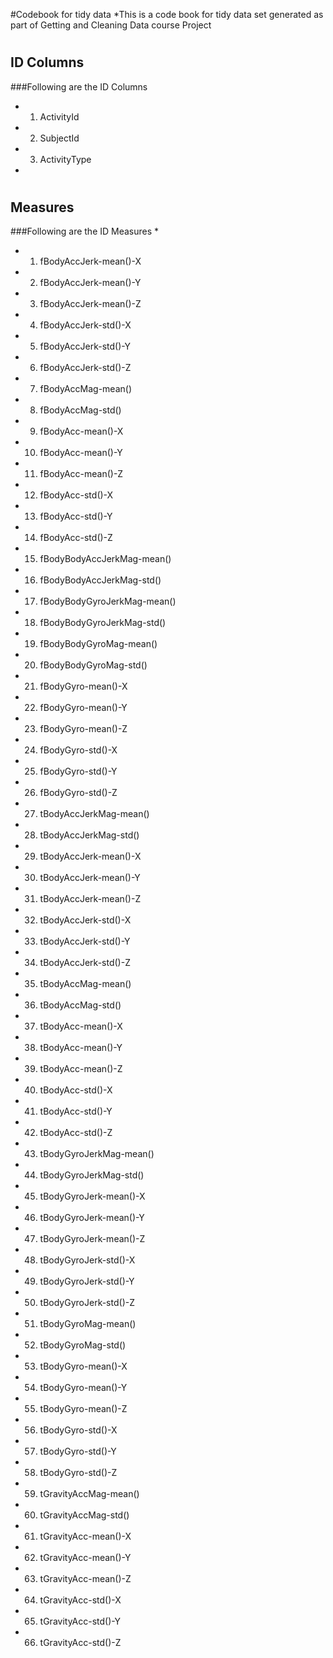 #Codebook for tidy data
*This is a code book for tidy data set generated as part of Getting and Cleaning Data course Project
#
## ID Columns
###Following are the ID Columns
*    1) ActivityId
*    2) SubjectId
*    3) ActivityType   
*        
#
## Measures
###Following are the ID Measures
*
*    1) fBodyAccJerk-mean()-X
*    2) fBodyAccJerk-mean()-Y
*    3) fBodyAccJerk-mean()-Z
*    4) fBodyAccJerk-std()-X
*    5) fBodyAccJerk-std()-Y
*    6) fBodyAccJerk-std()-Z
*    7) fBodyAccMag-mean()
*    8) fBodyAccMag-std()
*    9) fBodyAcc-mean()-X
*    10) fBodyAcc-mean()-Y
*    11) fBodyAcc-mean()-Z
*    12) fBodyAcc-std()-X
*    13) fBodyAcc-std()-Y
*    14) fBodyAcc-std()-Z
*    15) fBodyBodyAccJerkMag-mean()
*    16) fBodyBodyAccJerkMag-std()
*    17) fBodyBodyGyroJerkMag-mean()
*    18) fBodyBodyGyroJerkMag-std()
*    19) fBodyBodyGyroMag-mean()
*    20) fBodyBodyGyroMag-std()
*    21) fBodyGyro-mean()-X
*    22) fBodyGyro-mean()-Y
*    23) fBodyGyro-mean()-Z
*    24) fBodyGyro-std()-X
*    25) fBodyGyro-std()-Y
*    26) fBodyGyro-std()-Z
*    27) tBodyAccJerkMag-mean()
*    28) tBodyAccJerkMag-std()
*    29) tBodyAccJerk-mean()-X
*    30) tBodyAccJerk-mean()-Y
*    31) tBodyAccJerk-mean()-Z
*    32) tBodyAccJerk-std()-X
*    33) tBodyAccJerk-std()-Y
*    34) tBodyAccJerk-std()-Z
*    35) tBodyAccMag-mean()
*    36) tBodyAccMag-std()
*    37) tBodyAcc-mean()-X
*    38) tBodyAcc-mean()-Y
*    39) tBodyAcc-mean()-Z
*    40) tBodyAcc-std()-X
*    41) tBodyAcc-std()-Y
*    42) tBodyAcc-std()-Z
*    43) tBodyGyroJerkMag-mean()
*    44) tBodyGyroJerkMag-std()
*    45) tBodyGyroJerk-mean()-X
*    46) tBodyGyroJerk-mean()-Y
*    47) tBodyGyroJerk-mean()-Z
*    48) tBodyGyroJerk-std()-X
*    49) tBodyGyroJerk-std()-Y
*    50) tBodyGyroJerk-std()-Z
*    51) tBodyGyroMag-mean()
*    52) tBodyGyroMag-std()
*    53) tBodyGyro-mean()-X
*    54) tBodyGyro-mean()-Y
*    55) tBodyGyro-mean()-Z
*    56) tBodyGyro-std()-X
*    57) tBodyGyro-std()-Y
*    58) tBodyGyro-std()-Z
*    59) tGravityAccMag-mean()
*    60) tGravityAccMag-std()
*    61) tGravityAcc-mean()-X
*    62) tGravityAcc-mean()-Y
*    63) tGravityAcc-mean()-Z
*    64) tGravityAcc-std()-X
*    65) tGravityAcc-std()-Y
*    66) tGravityAcc-std()-Z



